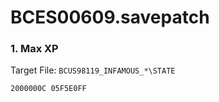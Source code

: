 # BCES00609.savepatch

### 1. Max XP

Target File: `BCUS98119_INFAMOUS_*\STATE`

```
2000000C 05F5E0FF
```

